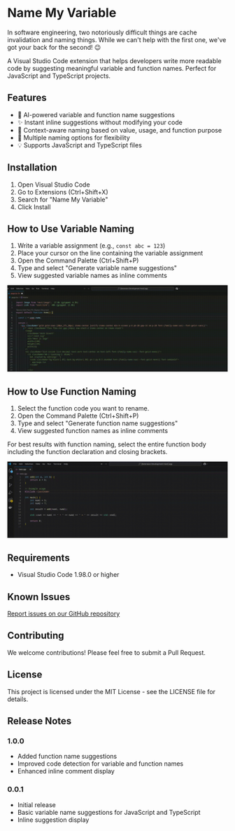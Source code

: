# Name My Variable

In software engineering, two notoriously difficult things are cache invalidation and naming things. While we can't help with the first one, we've got your back for the second! 😉

A Visual Studio Code extension that helps developers write more readable code by suggesting meaningful variable and function names. Perfect for JavaScript and TypeScript projects.

## Features

- 🤖 AI-powered variable and function name suggestions
- ✨ Instant inline suggestions without modifying your code
- 🎯 Context-aware naming based on value, usage, and function purpose
- 🔄 Multiple naming options for flexibility
- 💡 Supports JavaScript and TypeScript files

## Installation

1. Open Visual Studio Code
2. Go to Extensions (Ctrl+Shift+X)
3. Search for "Name My Variable"
4. Click Install

## How to Use Variable Naming

1. Write a variable assignment (e.g., `const abc = 123`)
2. Place your cursor on the line containing the variable assignment
3. Open the Command Palette (Ctrl+Shift+P)
4. Type and select "Generate variable name suggestions"
5. View suggested variable names as inline comments

![Variable naming demo video](./assets/variable-name-demo.gif)

## How to Use Function Naming

1. Select the function code you want to rename.
2. Open the Command Palette (Ctrl+Shift+P)
3. Type and select "Generate function name suggestions"
4. View suggested function names as inline comments

For best results with function naming, select the entire function body including the function declaration and closing brackets.

![Function naming demo video](./assets/function-name-demo.gif)

## Requirements

- Visual Studio Code 1.98.0 or higher

## Known Issues

[Report issues on our GitHub repository](https://github.com/RChaubey16/name-my-variable/issues)

## Contributing

We welcome contributions! Please feel free to submit a Pull Request.

## License

This project is licensed under the MIT License - see the LICENSE file for details.

## Release Notes

### 1.0.0

- Added function name suggestions
- Improved code detection for variable and function names
- Enhanced inline comment display

### 0.0.1

- Initial release
- Basic variable name suggestions for JavaScript and TypeScript
- Inline suggestion display
